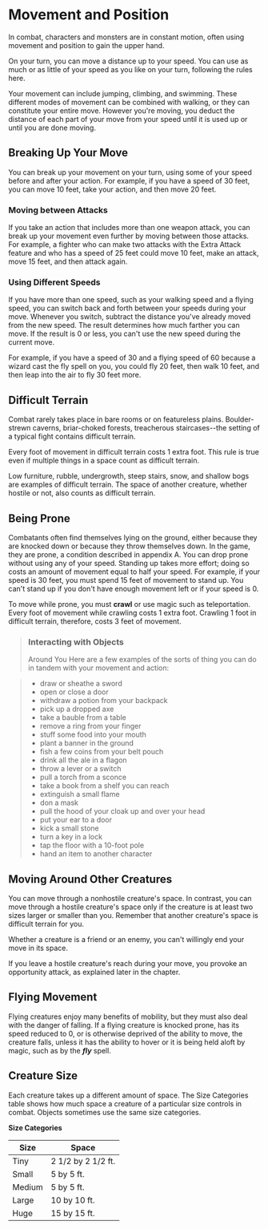 # Movement and Position 
In combat, characters and monsters are in constant motion, often using movement and position to gain the upper hand.

On your turn, you can move a distance up to your speed. You can use as much or as little of your speed as you like on your turn, following the rules here.

Your movement can include jumping, climbing, and swimming. These different modes of movement can be combined with walking, or they can constitute your entire move. However you're moving, you deduct the distance of each part of your move from your speed until it is used up or until you are done moving.

## Breaking Up Your Move
You can break up your movement on your turn, using some of your speed before and after your action. For example, if you have a speed of 30 feet, you can move 10 feet, take your action, and then move 20 feet.

### Moving between Attacks
If you take an action that includes more than one weapon attack, you can break up your movement even further by moving between those attacks. For example, a fighter who can make two attacks with the Extra Attack feature and who has a speed of 25 feet could move 10 feet, make an attack, move 15 feet, and then attack again.

### Using Different Speeds
If you have more than one speed, such as your walking speed and a flying speed, you can switch back and forth between your speeds during your move. Whenever you switch, subtract the distance you've already moved from the new speed. The result determines how much farther you can move. If the result is 0 or less, you can't use the new speed during the current move.

For example, if you have a speed of 30 and a flying speed of 60 because a wizard cast the fly spell on you, you could fly 20 feet, then walk 10 feet, and then leap into the air to fly 30 feet more.

## Difficult Terrain
Combat rarely takes place in bare rooms or on featureless plains. Boulder-strewn caverns, briar-choked forests, treacherous staircases--the setting of a typical fight contains difficult terrain.

Every foot of movement in difficult terrain costs 1 extra foot. This rule is true even if multiple things in a space count as difficult terrain.

Low furniture, rubble, undergrowth, steep stairs, snow, and shallow bogs are examples of difficult terrain. The space of another creature, whether hostile or not, also counts as difficult terrain.

## Being Prone
Combatants often find themselves lying on the ground, either because they are knocked down or because they throw themselves down. In the game, they are prone, a condition described in appendix A. You can drop prone without using any of your speed. Standing up takes more effort; doing so costs an amount of movement equal to half your speed. For example, if your speed is 30 feet, you must spend 15 feet of movement to stand up. You can't stand up if you don't have enough movement left or if your speed is 0.

To move while prone, you must **crawl** or use magic such as teleportation. Every foot of movement while crawling costs 1 extra foot. Crawling 1 foot in difficult terrain, therefore, costs 3 feet of
movement.

>### Interacting with Objects
>Around You Here are a few examples of the sorts of thing you can do in tandem with your movement and action:

>* draw or sheathe a sword
>* open or close a door
>* withdraw a potion from your backpack
>* pick up a dropped axe
>* take a bauble from a table
>* remove a ring from your finger
>* stuff some food into your mouth
>* plant a banner in the ground
>* fish a few coins from your belt pouch
>* drink all the ale in a flagon
>* throw a lever or a switch
>* pull a torch from a sconce
>* take a book from a shelf you can reach
>* extinguish a small flame
>* don a mask
>* pull the hood of your cloak up and over your head
>* put your ear to a door
>* kick a small stone
>* turn a key in a lock
>* tap the floor with a 10-foot pole
>* hand an item to another character

## Moving Around Other Creatures
You can move through a nonhostile creature's space. In contrast, you can move through a hostile creature's space only if the creature is at least two sizes larger or smaller than you. Remember that another creature's space is difficult terrain for you.

Whether a creature is a friend or an enemy, you can't willingly end your move in its space.

If you leave a hostile creature's reach during your move, you provoke an opportunity attack, as explained later in the chapter.

## Flying Movement
Flying creatures enjoy many benefits of mobility, but they must also deal with the danger of falling. If a flying creature is knocked prone, has its speed reduced to 0, or is otherwise deprived of the ability to move, the creature falls, unless it has the ability to hover or it is being held aloft by magic, such as by the **_fly_** spell.

## Creature Size
Each creature takes up a different amount of space. The Size Categories table shows how much space a creature of a particular size controls in combat. Objects sometimes use the same size categories.

**Size Categories**

| Size       | Space                  |
|------------|------------------------|
| Tiny       | 2 1/2 by 2 1/2 ft.     |
| Small      | 5 by 5 ft.             |
| Medium     | 5 by 5 ft.             |
| Large      | 10 by 10 ft.           |
| Huge       | 15 by 15 ft.           |
